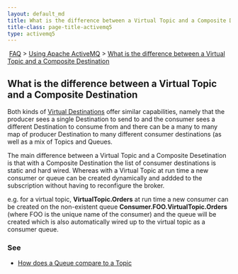 ```yaml
---
layout: default_md
title: What is the difference between a Virtual Topic and a Composite Destination 
title-class: page-title-activemq5
type: activemq5
---
```


 [FAQ](faq) > [Using Apache ActiveMQ](using-apache-activemq) > [What is the difference between a Virtual Topic and a Composite Destination](what-is-the-difference-between-a-virtual-topic-and-a-composite-destination)


What is the difference between a Virtual Topic and a Composite Destination
--------------------------------------------------------------------------

Both kinds of [Virtual Destinations](virtual-destinations) offer similar capabilities, namely that the producer sees a single Destination to send to and the consumer sees a different Destination to consume from and there can be a many to many map of producer Destination to many different consumer destinations (as well as a mix of Topics and Queues.

The main difference between a Virtual Topic and a Composite Desetination is that with a Composite Destination the list of consumer destinations is static and hard wired. Whereas with a Virtual Topic at run time a new consumer or queue can be created dynamically and addded to the subscription without having to reconfigure the broker.

e.g. for a virtual topic, **VirtualTopic.Orders** at run time a new consumer can be created on the non-existent queue **Consumer.FOO.VirtualTopic.Orders** (where FOO is the unique name of the consumer) and the queue will be created which is also automatically wired up to the virtual topic as a consumer queue.

### See

*   [How does a Queue compare to a Topic](how-does-a-queue-compare-to-a-topic)


